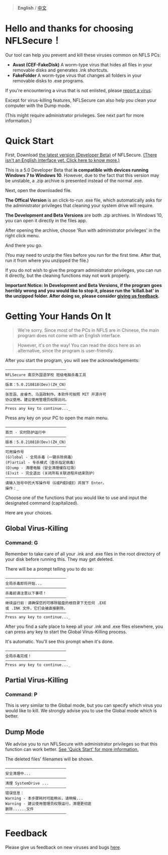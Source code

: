 > **English** / [中文](https://antdock.cn/NFLSecure)

# Hello and thanks for choosing NFLSecure！

Our tool can help you prevent and kill these viruses common on NFLS PCs:

- **Avast (CEF-FakeDisk)**
    A worm-type virus that hides all files in your removable disks and generates .ink shortcuts.
- **FakeFolder** 
    A worm-type virus that changes all folders in your removable disks to .exe programs.
    
If you're encountering a virus that is not enlisted, please [report a virus](#feedback).

Except for virus-killing features, NFLSecure can also help you clean your computer with the Dump mode.

(This might require administrator privileges. See next part for more information.)

# <span id="quick_start">Quick Start</span>

First, Download [the latest version (Developer Beta)](https://github.com/AntDock/nflsecure/releases/tag/5.0.210818-Dev) of NFLSecure. [(There isn't an English interface yet. Click here to know more.)](#language_problem)

This is a 5.0 Developer Beta that **is compatible with devices running Windows 7 to Windows 10**. However, due to the fact that this version may be unstable, a .zip archive is presented instead of the normal .exe.

Next, open the downloaded file.

**The Offical Version** is an click-to-run .exe file, which automatically asks for the administrator privileges that cleaning your system drive will require.

**The Development and Beta Versions** are both .zip archives. In Windows 10, you can open it directly in the files app.

After opening the archive, choose 'Run with administrator privileges' in the right click menu.

And there you go.

(You may need to unzip the files before you run for the first time. After that, run it from where you unzipped the file.)

If you do not wish to give the program administrator privileges, you can run it directly, but the cleaning functions may not work properly.

**Important Notice: In Development and Beta Versions, if the program goes horribly wrong and you would like to stop it, please run the 'killall.bat' in the unzipped folder. After doing so, please consider [giving us feedback](#feedback).**

# <span id="setup&use">Getting Your Hands On It</span>

><span id="language_problem">We're sorry. Since most of the PCs in NFLS are in Chinese, the main program does not come with an English interface. 

>However, it's on the way! You can read the docs here as an alternative, since the program is user-friendly.</span>

After you start the program, you will see the acknowledgements:

```
―――――――――――――――――――――――――――
NFLSecure 南京外国语学校 班级电脑杀毒工具
―――――――――――――――――――――――――――
版本：5.0.210818(Dev)(ZH_CN)
―――――――――――――――――――――――――――
张哲涵、皮睿杰、马涵政制作。本软件可按照 MIT 开源许可
协议使用。建议使用管理员权限访问。
―――――――――――――――――――――――――――
Press any key to continue..._
```

Press any key on your PC to open the main menu.

```
―――――――――――――――――――――――――――
首页 - 实时防护运行中
―――――――――――――――――――――――――――
版本：5.0.210818(Dev)(ZH_CN)
―――――――――――――――――――――――――――
可用操作号
(G)lobal - 全局杀毒（一键杀除病毒）
(P)artial - 专杀模式（查杀指定病毒）
(D)ump - 清理电脑（安全清理缓存垃圾）
(E)xit - 完全退出（关闭所有关联进程并结束防护）
―――――――――――――――――――――――――――
请输入括号中的大写操作号（G或P或D或E）并按下 Enter。
操作：_
```

Choose one of the functions that you would like to use and input the designated command (capitalized).

Here are your choices. 

## <span id="global_mode">Global Virus-Killing</span>

### Command: G

Remember to take care of all your .ink and .exe files in the root directory of your disk before running this. They may get deleted.

There will be a prompt telling you to do so:

```
―――――――――――――――――――――――――――
全局杀毒即将开始...
―――――――――――――――――――――――――――
杀毒前请注意以下事项！
―――――――――――――――――――――――――――
继续运行前：请确保您的可移除磁盘的根目录下无任何 .EXE
或 .INK 文件，它们会被直接删除。
―――――――――――――――――――――――――――
Press any key to continue..._
```

After you find a safe place to keep all your .ink and .exe files elsewhere, you can press any key to start the Global Virus-Killing process.

It's automatic. You'll see this prompt when it's done.


```
―――――――――――――――――――――――――――
全局杀毒完成！
―――――――――――――――――――――――――――
Press any key to continue..._
```

## <span id="partial_mode">Partial Virus-Killing</span>

### Command: P

This is very similar to the Global mode, but you can specify which virus you would like to kill. We strongly advise you to use the Global mode which is better.

## <span id="dump_mode">Dump Mode</span>

We advise you to run NFLSecure with administrator privileges so that this function can work better. [See 'Quick Start' for more information.](#quick_start)

The deleted files' filenames will be shown.

```
―――――――――――――――――――――――――――
安全清理中...
―――――――――――――――――――――――――――
清理 SystemDrive ...
―――――――――――――――――――――――――――
错误信息：
Warning - 本步骤耗时可能稍长，请稍候...
Warning - 建议使用管理员权限运行，清理更彻底
删除......文件
―――――――――――――――――――――――――――
```

# <span id="feedback">Feedback</span>

Please give us feedback on new viruses and bugs [here](https://www.wenjuan.com/s/UZBZJvwPRH/).






